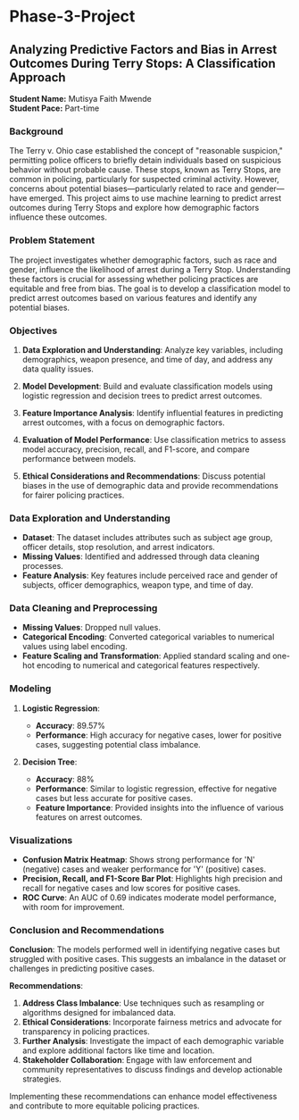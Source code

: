 # Phase-3-Project
## **Analyzing Predictive Factors and Bias in Arrest Outcomes During Terry Stops: A Classification Approach**

**Student Name:** Mutisya Faith Mwende  
**Student Pace:** Part-time  

### **Background**

The Terry v. Ohio case established the concept of "reasonable suspicion," permitting police officers to briefly detain individuals based on suspicious behavior without probable cause. These stops, known as Terry Stops, are common in policing, particularly for suspected criminal activity. However, concerns about potential biases—particularly related to race and gender—have emerged. This project aims to use machine learning to predict arrest outcomes during Terry Stops and explore how demographic factors influence these outcomes.

### **Problem Statement**

The project investigates whether demographic factors, such as race and gender, influence the likelihood of arrest during a Terry Stop. Understanding these factors is crucial for assessing whether policing practices are equitable and free from bias. The goal is to develop a classification model to predict arrest outcomes based on various features and identify any potential biases.

### **Objectives**

1. **Data Exploration and Understanding**: Analyze key variables, including demographics, weapon presence, and time of day, and address any data quality issues.
   
2. **Model Development**: Build and evaluate classification models using logistic regression and decision trees to predict arrest outcomes.

3. **Feature Importance Analysis**: Identify influential features in predicting arrest outcomes, with a focus on demographic factors.

4. **Evaluation of Model Performance**: Use classification metrics to assess model accuracy, precision, recall, and F1-score, and compare performance between models.

5. **Ethical Considerations and Recommendations**: Discuss potential biases in the use of demographic data and provide recommendations for fairer policing practices.

### **Data Exploration and Understanding**

- **Dataset**: The dataset includes attributes such as subject age group, officer details, stop resolution, and arrest indicators.
- **Missing Values**: Identified and addressed through data cleaning processes.
- **Feature Analysis**: Key features include perceived race and gender of subjects, officer demographics, weapon type, and time of day.

### **Data Cleaning and Preprocessing**

- **Missing Values**: Dropped null values.
- **Categorical Encoding**: Converted categorical variables to numerical values using label encoding.
- **Feature Scaling and Transformation**: Applied standard scaling and one-hot encoding to numerical and categorical features respectively.

### **Modeling**

1. **Logistic Regression**:
   - **Accuracy**: 89.57%
   - **Performance**: High accuracy for negative cases, lower for positive cases, suggesting potential class imbalance.

2. **Decision Tree**:
   - **Accuracy**: 88%
   - **Performance**: Similar to logistic regression, effective for negative cases but less accurate for positive cases.
   - **Feature Importance**: Provided insights into the influence of various features on arrest outcomes.

### **Visualizations**

- **Confusion Matrix Heatmap**: Shows strong performance for 'N' (negative) cases and weaker performance for 'Y' (positive) cases.
- **Precision, Recall, and F1-Score Bar Plot**: Highlights high precision and recall for negative cases and low scores for positive cases.
- **ROC Curve**: An AUC of 0.69 indicates moderate model performance, with room for improvement.

### **Conclusion and Recommendations**

**Conclusion**: The models performed well in identifying negative cases but struggled with positive cases. This suggests an imbalance in the dataset or challenges in predicting positive cases.

**Recommendations**:
1. **Address Class Imbalance**: Use techniques such as resampling or algorithms designed for imbalanced data.
2. **Ethical Considerations**: Incorporate fairness metrics and advocate for transparency in policing practices.
3. **Further Analysis**: Investigate the impact of each demographic variable and explore additional factors like time and location.
4. **Stakeholder Collaboration**: Engage with law enforcement and community representatives to discuss findings and develop actionable strategies.

Implementing these recommendations can enhance model effectiveness and contribute to more equitable policing practices.